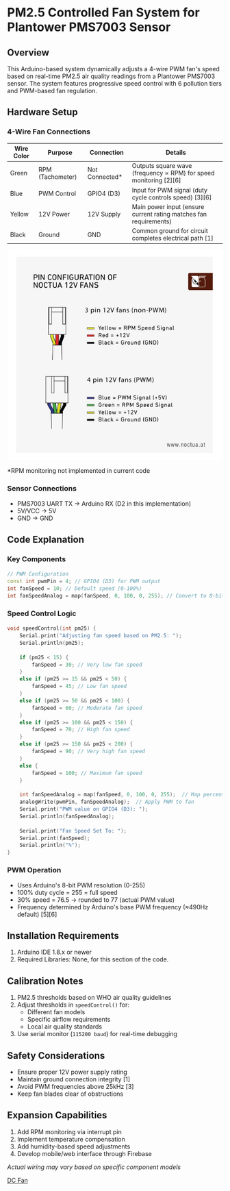 # PM2.5 Controlled Fan System for Plantower PMS7003 Sensor

## Overview
This Arduino-based system dynamically adjusts a 4-wire PWM fan's speed based on real-time PM2.5 air quality readings from a Plantower PMS7003 sensor. The system features progressive speed control with 6 pollution tiers and PWM-based fan regulation.

## Hardware Setup

### 4-Wire Fan Connections
| Wire Color | Purpose          | Connection       | Details                                                                 |
|------------|------------------|------------------|-------------------------------------------------------------------------|
| Green     | RPM (Tachometer) | Not Connected*   | Outputs square wave (frequency ∝ RPM) for speed monitoring [2][6]      |
| Blue      | PWM Control      | GPIO4 (D3)       | Input for PWM signal (duty cycle controls speed) [3][6]                |
| Yellow    | 12V Power        | 12V Supply       | Main power input (ensure current rating matches fan requirements)      |
| Black     | Ground           | GND              | Common ground for circuit completes electrical path [1]                |

![Fan Wires](fanWires.jpg)

*RPM monitoring not implemented in current code

### Sensor Connections
- PMS7003 UART TX → Arduino RX (D2 in this implementation)
- 5V/VCC → 5V
- GND → GND

## Code Explanation

### Key Components

```cpp
// PWM Configuration
const int pwmPin = 4; // GPIO4 (D3) for PWM output
int fanSpeed = 10; // Default speed (0-100%)
int fanSpeedAnalog = map(fanSpeed, 0, 100, 0, 255); // Convert to 8-bit PWM
```

### Speed Control Logic

```cpp
void speedControl(int pm25) {
    Serial.print("Adjusting fan speed based on PM2.5: ");
    Serial.println(pm25);

    if (pm25 < 15) {
        fanSpeed = 30; // Very low fan speed
    }
    else if (pm25 >= 15 && pm25 < 50) {
        fanSpeed = 45; // Low fan speed
    }
    else if (pm25 >= 50 && pm25 < 100) {
        fanSpeed = 60; // Moderate fan speed
    }
    else if (pm25 >= 100 && pm25 < 150) {
        fanSpeed = 70; // High fan speed
    }
    else if (pm25 >= 150 && pm25 < 200) {
        fanSpeed = 90; // Very high fan speed
    }
    else {
        fanSpeed = 100; // Maximum fan speed
    }

    int fanSpeedAnalog = map(fanSpeed, 0, 100, 0, 255);  // Map percentage to analog value
    analogWrite(pwmPin, fanSpeedAnalog);  // Apply PWM to fan
    Serial.print("PWM value on GPIO4 (D3): ");
    Serial.println(fanSpeedAnalog);

    Serial.print("Fan Speed Set To: ");
    Serial.print(fanSpeed);
    Serial.println("%");
}
```


### PWM Operation
- Uses Arduino's 8-bit PWM resolution (0-255)
- 100% duty cycle = 255 = full speed
- 30% speed = 76.5 → rounded to 77 (actual PWM value)
- Frequency determined by Arduino's base PWM frequency (≈490Hz default) [5][6]

## Installation Requirements
1. Arduino IDE 1.8.x or newer
2. Required Libraries: None, for this section of the code.

## Calibration Notes
1. PM2.5 thresholds based on WHO air quality guidelines
2. Adjust thresholds in `speedControl()` for:
   - Different fan models
   - Specific airflow requirements
   - Local air quality standards
3. Use serial monitor (`115200 baud`) for real-time debugging

## Safety Considerations
- Ensure proper 12V power supply rating
- Maintain ground connection integrity [1]
- Avoid PWM frequencies above 25kHz [3]
- Keep fan blades clear of obstructions

## Expansion Capabilities
1. Add RPM monitoring via interrupt pin
2. Implement temperature compensation
3. Add humidity-based speed adjustments
4. Develop mobile/web interface through Firebase

*Actual wiring may vary based on specific component models*

[DC Fan](https://www.amazon.in/Noctua-NF-P12-redux-1700rpm-4-pin-Cabinet/dp/B07CG2PGY6/ref=sr_1_29?s=computers&sr=1-29)